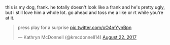 this is my dog, frank. he totally doesn't look like a frank and he's pretty ugly, but i still love him a whole lot.
go ahead and toss me a like or rt while you're at it.

<blockquote class="twitter-video" data-lang="en"><p lang="en" dir="ltr">press play for a surprise <a href="https://t.co/oO4mYynBpn">pic.twitter.com/oO4mYynBpn</a></p>&mdash; Kathryn McDonnell (@kmcdonnell14) <a href="https://twitter.com/kmcdonnell14/status/900015975290032132">August 22, 2017</a></blockquote>
